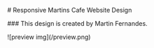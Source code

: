 \# Responsive Martins Cafe Website Design

\### This design is created by Martin Fernandes.



!\[preview img](/preview.png)

